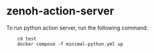 # zenoh-action-server
To run python action server, run the following command:  
``` 
    cd test  
    docker compose -f minimal-python.yml up
```
